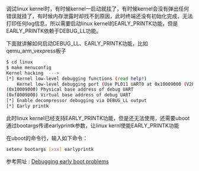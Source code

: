 调试linux kernel时，有时候kernel一启动就挂了，有时候kernel会没有弹出任何错误就挂了，有时候内存泄露时却找不到原因，此时终端还没有初始化完成，无法打印任何log信息，所以需要启动linux kernel的EARLY_PRINTK功能，但是EARLY_PRINTK依赖于DEBUG_LL功能。

下面就讲解如何启动DEBUG_LL、EARLY_PRINTK功能，比如qemu_arm_vexpress板子

```bash
$ cd linux
$ make menuconfig
Kernel hacking  --->
[*] Kernel low-level debugging functions (read help!)
	Kernel low-level debugging port (Use PL011 UART0 at 0x10009000 (V2P-CA9 core tile))
(0x10009000) Physical base address of debug UART 
(0xf8009000) Virtual base address of debug UART
[*] Enable decompressor debugging via DEBUG_LL output
[*] Early printk
```

此时linux kernel已经支持EARLY_PRINTK功能，但是还无法使用，还需要uboot通过bootargs传递earlyprintk参数，让linux kernl使能EARLY_PRINTK功能

在uboot的命令行，输入如下命令：

```bash
setenv bootargs [xxx] earlyprintk
```

参考网址 : [Debugging early boot problems](https://elinux.org/Debugging_by_printing#Debugging_early_boot_problems)

